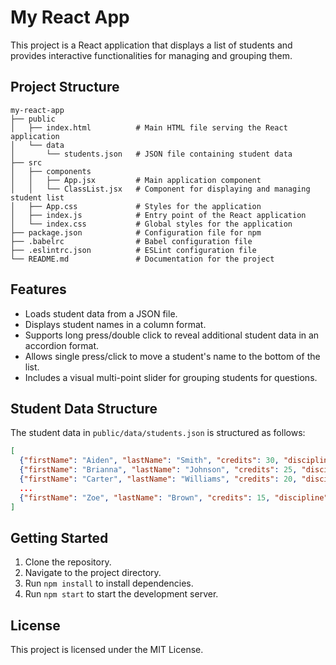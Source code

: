 # My React App

This project is a React application that displays a list of students and provides interactive functionalities for managing and grouping them.

## Project Structure

```
my-react-app
├── public
│   ├── index.html          # Main HTML file serving the React application
│   └── data
│       └── students.json   # JSON file containing student data
├── src
│   ├── components
│   │   ├── App.jsx         # Main application component
│   │   └── ClassList.jsx   # Component for displaying and managing student list
│   ├── App.css             # Styles for the application
│   ├── index.js            # Entry point of the React application
│   └── index.css           # Global styles for the application
├── package.json            # Configuration file for npm
├── .babelrc                # Babel configuration file
├── .eslintrc.json          # ESLint configuration file
└── README.md               # Documentation for the project
```

## Features

- Loads student data from a JSON file.
- Displays student names in a column format.
- Supports long press/double click to reveal additional student data in an accordion format.
- Allows single press/click to move a student's name to the bottom of the list.
- Includes a visual multi-point slider for grouping students for questions.

## Student Data Structure

The student data in `public/data/students.json` is structured as follows:

```json
[
  {"firstName": "Aiden", "lastName": "Smith", "credits": 30, "discipline": 1, "support": true},
  {"firstName": "Brianna", "lastName": "Johnson", "credits": 25, "discipline": 0, "support": false},
  {"firstName": "Carter", "lastName": "Williams", "credits": 20, "discipline": 2, "support": true},
  ...
  {"firstName": "Zoe", "lastName": "Brown", "credits": 15, "discipline": 1, "support": false}
]
```

## Getting Started

1. Clone the repository.
2. Navigate to the project directory.
3. Run `npm install` to install dependencies.
4. Run `npm start` to start the development server.

## License

This project is licensed under the MIT License.